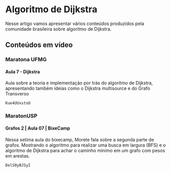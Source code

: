 # Algoritmo de Dijkstra

Nesse artigo vamos apresentar vários conteúdos produzidos pela comunidade brasileira sobre algoritmo de Dijkstra.

## Conteúdos em vídeo

### Maratona UFMG

#### Aula 7 - Dijkstra

Aula sobre a teoria e implementação por trás do algoritmo de Dijkstra, apresentando também ideias como o Dijkstra multisource e do Grafo Transverso

```youtube
Kue4UUxstoU
```

### MaratonUSP

#### Grafos 2 | Aula 07 | BixeCamp

Nessa setima aula do bixecamp, Morete fala sobre a segunda parte de grafos. Mostrando o algoritmo para realizar uma busca em largura (BFS) e o algoritmo de Dijkstra para achar o caminho minimo em um grafo com pesos em arestas.

```youtube
DelS0yBJSyI
```
